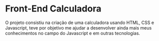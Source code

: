 # Front-End Calculadora
 O projeto consistiu na criação de uma calculadora usando HTML, CSS e Javascript, teve por objetivo me ajudar a desenvolver ainda mais meus conhecimentos no campo do Javascript e em outras tecnologias.
